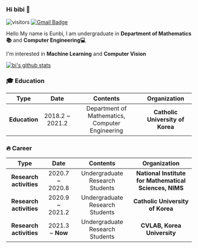 ### Hi bibi 👋

![visitors](https://visitor-badge.glitch.me/badge?page_id=bluvory.visitor-badge)
 [![Gmail Badge](https://img.shields.io/badge/Gmail-d14836?style=flat-square&logo=Gmail&logoColor=white&link=mailto:rupihw@gmail.com)](mailto:rupihw@gmail.com)

Hello My name is Eunbi, I am undergraduate in **Department of Mathematics📚** and **Computer Engineering💻**

I'm interested in **Machine Learning** and **Computer Vision**

[![bi's github stats](https://github-readme-stats.vercel.app/api?username=bluvory&count_private=true&show_icons=true&theme=ayu-mirage)](https://github.com/anuraghazra/github-readme-stats)



### 🎓 Education
|**Type**|**Date**|**Contents**|**Organization**|
|:------:|:------:|:----------:|:--------------:|
|**Education**|2018.2 ~ 2021.2|Department of Mathematics, Computer Engineering|**Catholic University of Korea**|

### 🔥 Career
|**Type**|**Date**|**Contents**|**Organization**|
|:------:|:------:|:----------:|:--------------:|
|**Research activities**|2020.7 ~ 2020.8 |Undergraduate Research Students|**National Institute for Mathematical Sciences, NIMS**|
|**Research activities**|2020.9 ~ 2021.2 |Undergraduate Research Students|**Catholic University of Korea**|
|**Research activities**|2021.3 ~ **Now**|Undergraduate Research Students|**CVLAB, Korea University**|




<!--
**bluvory/bluvory** is a ✨ _special_ ✨ repository because its `README.md` (this file) appears on your GitHub profile.

<div align=center>
	
